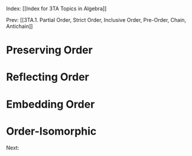 Index: [[Index for 3TA Topics in Algebra]]

Prev: [[3TA.1. Partial Order, Strict Order, Inclusive Order, Pre-Order, Chain, Antichain]]

# Preserving Order

# Reflecting Order

# Embedding Order

# Order-Isomorphic



Next: